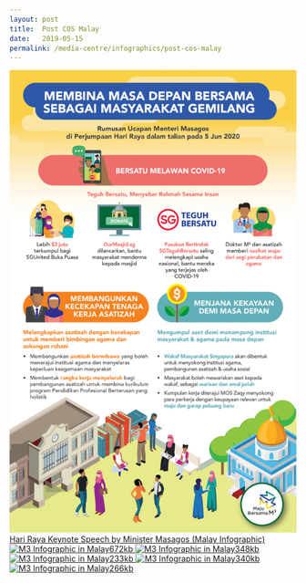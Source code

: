 ```yaml
---
layout: post
title:  Post COS Malay
date:   2019-05-15
permalink: /media-centre/infographics/post-cos-malay
---
```


<a href="/images/PDF/INFOG_HR_KEYNOTE_SPEECH_MAL_2MB.pdf" class="project-link no-pdf-icon" target="_blank">
  <img src="/images/INFOG_HR_KEYNOTE_SPEECH_MAL_3.2MB_THUMB.jpg" alt="M3 Infographic in Malay">Hari Raya Keynote Speech by Minister Masagos (Malay Infographic)
</a>


<a href="/images/PDF/Post_COS_Infographic_Malay_672KB.pdf" class="project-link no-pdf-icon" target="_blank">
  <img src="/images/Post_COS_Infographic_Malay_672KB_THUMB.jpg" alt="M3 Infographic in Malay">672kb
</a>


<a href="/images/PDF/COS_MAL01_348KB.pdf" class="project-link no-pdf-icon" target="_blank">
  <img src="/images/COS_MAL01_348KB_THUMB.jpg" alt="M3 Infographic in Malay">348kb
</a>


<a href="/images/PDF/COS_MAL02_233KB.pdf" class="project-link no-pdf-icon" target="_blank">
  <img src="/images/COS_MAL02_233KB_THUMB.jpg" alt="M3 Infographic in Malay">233kb
</a>


<a href="/images/PDF/COS_MAL03_340KB.pdf" class="project-link no-pdf-icon" target="_blank">
  <img src="/images/COS_MAL03_340KB_THUMB.jpg" alt="M3 Infographic in Malay">340kb
</a>


<a href="/images/PDF/COS_MAL04_266KB.pdf" class="project-link no-pdf-icon" target="_blank">
  <img src="/images/COS_MAL04_266KB_THUMB.jpg" alt="M3 Infographic in Malay">266kb
</a>
